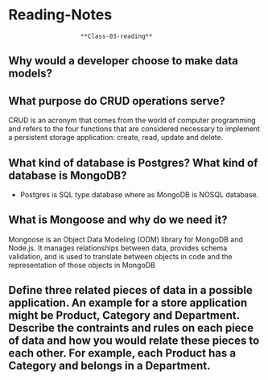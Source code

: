 # Reading-Notes

                        **Class-03-reading**
## Why would a developer choose to make data models?

## What purpose do CRUD operations serve?
CRUD is an acronym that comes from the world of computer programming and refers to the four functions that are considered necessary to implement a persistent storage application: create, read, update and delete.

## What kind of database is Postgres? What kind of database is MongoDB?
* Postgres is SQL type database where as MongoDB is NOSQL database.
## What is Mongoose and why do we need it?
Mongoose is an Object Data Modeling (ODM) library for MongoDB and Node.js. It manages relationships between data, provides schema validation, and is used to translate between objects in code and the representation of those objects in MongoDB

## Define three related pieces of data in a possible application. An example for a store application might be Product, Category and Department. Describe the contraints and rules on each piece of data and how you would relate these pieces to each other. For example, each Product has a Category and belongs in a Department.
